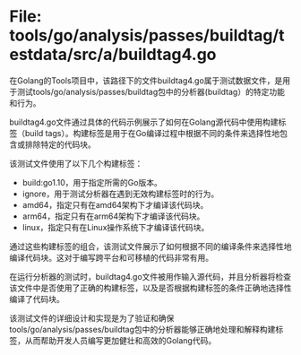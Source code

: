 # File: tools/go/analysis/passes/buildtag/testdata/src/a/buildtag4.go

在Golang的Tools项目中，该路径下的文件buildtag4.go属于测试数据文件，是用于测试tools/go/analysis/passes/buildtag包中的分析器(buildtag）的特定功能和行为。

buildtag4.go文件通过具体的代码示例展示了如何在Golang源代码中使用构建标签（build tags）。构建标签是用于在Go编译过程中根据不同的条件来选择性地包含或排除特定的代码块。

该测试文件使用了以下几个构建标签：
- build:go1.10，用于指定所需的Go版本。
- ignore，用于测试分析器在遇到无效构建标签时的行为。
- amd64，指定只有在amd64架构下才编译该代码块。
- arm64，指定只有在arm64架构下才编译该代码块。
- linux，指定只有在Linux操作系统下才编译该代码块。

通过这些构建标签的组合，该测试文件展示了如何根据不同的编译条件来选择性地编译代码块。这对于编写跨平台和可移植的代码非常有用。

在运行分析器的测试时，buildtag4.go文件被用作输入源代码，并且分析器将检查该文件中是否使用了正确的构建标签，以及是否根据构建标签的条件正确地选择性编译了代码块。

该测试文件的详细设计和实现是为了验证和确保tools/go/analysis/passes/buildtag包中的分析器能够正确地处理和解释构建标签，从而帮助开发人员编写更加健壮和高效的Golang代码。

